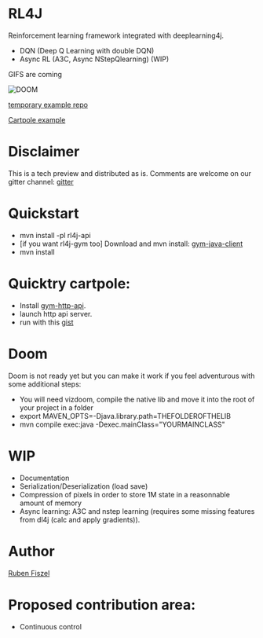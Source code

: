 # RL4J

Reinforcement learning framework integrated with deeplearning4j.

* DQN (Deep Q Learning with double DQN)
* Async RL (A3C, Async NStepQlearning) (WIP)

GIFS are coming

![DOOM](doom.gif)

[temporary example repo](https://github.com/rubenfiszel/rl4j-examples)

[Cartpole example](https://github.com/rubenfiszel/rl4j-examples/blob/master/src/main/java/org/deeplearning4j/rl4j/Cartpole.java)

# Disclaimer

This is a tech preview and distributed as is.
Comments are welcome on our gitter channel:
[gitter](https://gitter.im/deeplearning4j/deeplearning4j)


# Quickstart

* mvn install -pl rl4j-api
* [if you want rl4j-gym too] Download and mvn install: [gym-java-client](https://github.com/deeplearning4j/gym-java-client)
* mvn install


# Quicktry cartpole:

* Install [gym-http-api](https://github.com/openai/gym-http-api).
* launch http api server.
* run with this [gist](https://gist.github.com/rubenfiszel/5d16aa2fc2c1e8cc9bdbf4ead5b3ab43)

# Doom

Doom is not ready yet but you can make it work if you feel adventurous with some additional steps:

* You will need vizdoom, compile the native lib and move it into the root of your project in a folder
* export MAVEN_OPTS=-Djava.library.path=THEFOLDEROFTHELIB
* mvn compile exec:java -Dexec.mainClass="YOURMAINCLASS"

# WIP

* Documentation
* Serialization/Deserialization (load save)
* Compression of pixels in order to store 1M state in a reasonnable amount of memory
* Async learning: A3C and nstep learning (requires some missing features from dl4j (calc and apply gradients)).

# Author

[Ruben Fiszel](http://rubenfiszel.github.io/)

# Proposed contribution area:

* Continuous control
